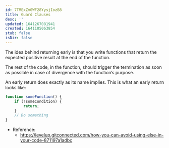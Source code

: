 ```yaml
---
id: 7TMExZm0WF28YysjIozB8
title: Guard Clauses
desc: ''
updated: 1641267081941
created: 1641105063854
stub: false
isDir: false
---
```


The idea behind returning early is that you write functions that return the expected positive result at the end of the function.

The rest of the code, in the function, should trigger the termination as soon as possible in case of divergence with the function’s purpose.

An early return does exactly as its name implies. This is what an early return looks like:

```js
function someFunction() {
    if (!someCondition) {
        return;
    }    
    // Do something
}
```

- Reference:
  - <https://levelup.gitconnected.com/how-you-can-avoid-using-else-in-your-code-871197a1adbc>

